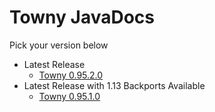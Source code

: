 # Towny JavaDocs
Pick your version below
- Latest Release
  - [Towny 0.95.2.0](./towny/0.95.2.0/index.html)
- Latest Release with 1.13 Backports Available
  - [Towny 0.95.1.0](./towny/0.95.1.0/index.html)
